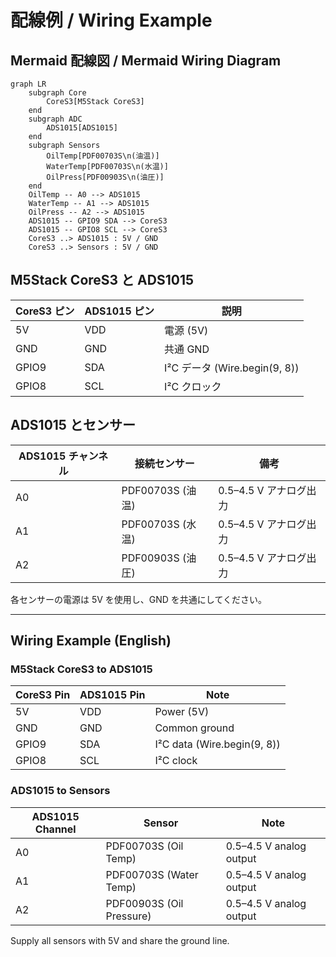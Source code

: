 # 配線例 / Wiring Example

## Mermaid 配線図 / Mermaid Wiring Diagram

```mermaid
graph LR
    subgraph Core
        CoreS3[M5Stack CoreS3]
    end
    subgraph ADC
        ADS1015[ADS1015]
    end
    subgraph Sensors
        OilTemp[PDF00703S\n(油温)]
        WaterTemp[PDF00703S\n(水温)]
        OilPress[PDF00903S\n(油圧)]
    end
    OilTemp -- A0 --> ADS1015
    WaterTemp -- A1 --> ADS1015
    OilPress -- A2 --> ADS1015
    ADS1015 -- GPIO9 SDA --> CoreS3
    ADS1015 -- GPIO8 SCL --> CoreS3
    CoreS3 ..> ADS1015 : 5V / GND
    CoreS3 ..> Sensors : 5V / GND
```

## M5Stack CoreS3 と ADS1015

| CoreS3 ピン | ADS1015 ピン | 説明 |
|-------------|--------------|------|
| 5V          | VDD          | 電源 (5V)
| GND         | GND          | 共通 GND
| GPIO9       | SDA          | I²C データ (Wire.begin(9, 8))
| GPIO8       | SCL          | I²C クロック

## ADS1015 とセンサー

| ADS1015 チャンネル | 接続センサー | 備考 |
|--------------------|--------------|------|
| A0                 | PDF00703S (油温) | 0.5–4.5 V アナログ出力
| A1                 | PDF00703S (水温) | 0.5–4.5 V アナログ出力
| A2                 | PDF00903S (油圧) | 0.5–4.5 V アナログ出力

各センサーの電源は 5V を使用し、GND を共通にしてください。

---

## Wiring Example (English)

### M5Stack CoreS3 to ADS1015

| CoreS3 Pin | ADS1015 Pin | Note |
|------------|-------------|------|
| 5V         | VDD         | Power (5V)
| GND        | GND         | Common ground
| GPIO9      | SDA         | I²C data (Wire.begin(9, 8))
| GPIO8      | SCL         | I²C clock

### ADS1015 to Sensors

| ADS1015 Channel | Sensor | Note |
|-----------------|--------|------|
| A0 | PDF00703S (Oil Temp) | 0.5–4.5 V analog output
| A1 | PDF00703S (Water Temp) | 0.5–4.5 V analog output
| A2 | PDF00903S (Oil Pressure) | 0.5–4.5 V analog output

Supply all sensors with 5V and share the ground line.
